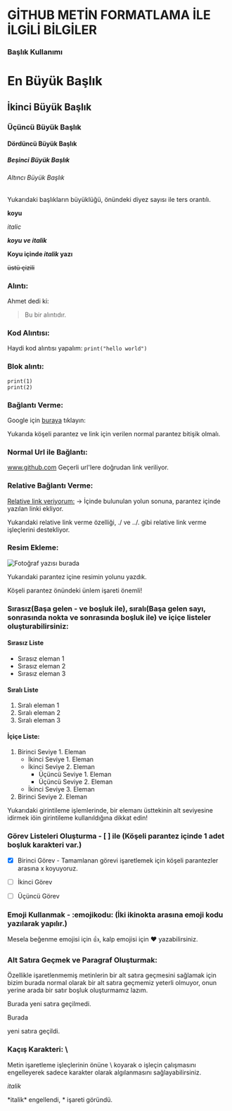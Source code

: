 # GİTHUB METİN FORMATLAMA İLE İLGİLİ BİLGİLER


### Başlık Kullanımı

# En Büyük Başlık
## İkinci Büyük Başlık
### Üçüncü Büyük Başlık
#### Dördüncü Büyük Başlık
##### Beşinci Büyük Başlık
###### Altıncı Büyük Başlık
Yukarıdaki başlıkların büyüklüğü, önündeki diyez sayısı ile ters orantılı.


**koyu**


*italic*


***koyu ve italik***


**Koyu içinde *italik* yazı**


~~üstü çizili~~

### Alıntı:
Ahmet dedi ki:
>Bu bir alıntıdır.


### Kod Alıntısı:
Haydi kod alıntısı yapalım:
 `print("hello world")`


### Blok alıntı:
```
print(1)
print(2)
```

### Bağlantı Verme:
Google için [buraya](https://www.google.com) tıklayın:

Yukarıda köşeli parantez ve link için verilen normal parantez bitişik olmalı.


### Normal Url ile Bağlantı:

www.github.com   Geçerli url'lere doğrudan link veriliyor.

### Relative Bağlantı Verme:
[Relative link veriyorum:](main.py) -> İçinde bulunulan yolun sonuna, parantez içinde yazılan linki ekliyor.

Yukarıdaki relative link verme özelliği, ./ ve ../. gibi relative link verme işleçlerini destekliyor.

### Resim Ekleme:

![Fotoğraf yazısı burada](https://avatars0.githubusercontent.com/u/1525981?s=200&v=4)

Yukarıdaki parantez içine resimin yolunu yazdık.

Köşeli parantez önündeki ünlem işareti önemli! 


### Sırasız(Başa gelen - ve boşluk ile), sıralı(Başa gelen sayı, sonrasında nokta ve sonrasında boşluk ile) ve içiçe listeler oluşturabilirsiniz:
#### Sırasız Liste
- Sırasız eleman 1
- Sırasız eleman 2
- Sırasız eleman 3

#### Sıralı Liste
1. Sıralı eleman 1
2. Sıralı eleman 2
3. Sıralı eleman 3

#### İçiçe Liste:
1. Birinci Seviye 1. Eleman
    - İkinci Seviye 1. Eleman
    - İkinci Seviye 2. Eleman 
      - Üçüncü Seviye 1. Eleman
      - Üçüncü Seviye 2. Eleman
    - İkinci Seviye 3. Eleman
2. Birinci Seviye 2. Eleman

Yukarıdaki girintileme işlemlerinde, bir elemanı üsttekinin alt seviyesine idirmek iöin girintileme kullanıldığına dikkat edin!

### Görev Listeleri Oluşturma - [ ] ile (Köşeli parantez içinde 1 adet boşluk karakteri var.)
- [x] Birinci Görev - Tamamlanan görevi işaretlemek için köşeli parantezler arasına x koyuyoruz.
- [ ] İkinci Görev
- [ ] Üçüncü Görev


### Emoji Kullanmak -   :emojikodu: (İki ikinokta arasına emoji kodu yazılarak yapılır.)
Mesela beğenme emojisi için :+1:, kalp emojisi için :heart: yazabilirsiniz.

### Alt Satıra Geçmek ve Paragraf Oluşturmak:
Özellikle işaretlenmemiş metinlerin bir alt satıra geçmesini sağlamak için bizim burada normal olarak bir alt satıra geçmemiz
yeterli olmuyor, onun yerine arada bir satır boşluk oluşturmamız lazım.

Burada 
yeni satıra geçilmedi.

Burada

yeni satıra geçildi.

### Kaçış Karakteri:  \
Metin işaretleme işleçlerinin önüne  \  koyarak o işleçin çalışmasını engelleyerek sadece karakter olarak algılanmasını sağlayabilirsiniz.

*italik*

\*italik\* engellendi, * işareti göründü.
 
 
